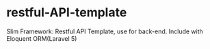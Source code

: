 # restful-API-template
Slim Framework: Restful API Template, use for back-end. Include with Eloquent ORM(Laravel 5)
